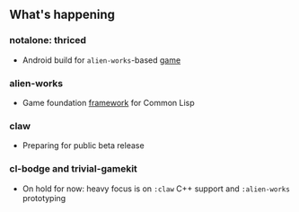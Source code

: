 ## What's happening

### notalone: thriced
* Android build for `alien-works`-based [game](https://github.com/borodust/notalone-thriced)

### alien-works
* Game foundation [framework](https://github.com/borodust/alien-works) for Common Lisp

### claw
* Preparing for public beta release

### cl-bodge and trivial-gamekit
* On hold for now: heavy focus is on `:claw` C++ support and `:alien-works` prototyping
